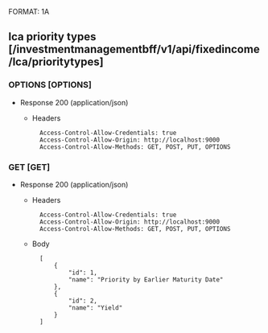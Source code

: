 FORMAT: 1A

## lca priority types [/investmentmanagementbff/v1/api/fixedincome/lca/prioritytypes]

### OPTIONS [OPTIONS]

+ Response 200 (application/json)

  + Headers

          Access-Control-Allow-Credentials: true
          Access-Control-Allow-Origin: http://localhost:9000
          Access-Control-Allow-Methods: GET, POST, PUT, OPTIONS

### GET [GET]

+ Response 200 (application/json)

  + Headers

          Access-Control-Allow-Credentials: true
          Access-Control-Allow-Origin: http://localhost:9000
          Access-Control-Allow-Methods: GET, POST, PUT, OPTIONS


  + Body

          [
              {
                  "id": 1,
                  "name": "Priority by Earlier Maturity Date"
              },
              {
                  "id": 2,
                  "name": "Yield"
              }
          ]
